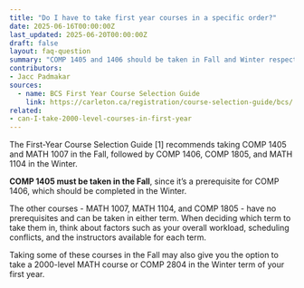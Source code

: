 ```yaml
---
title: "Do I have to take first year courses in a specific order?"
date: 2025-06-16T00:00:00Z
last_updated: 2025-06-20T00:00:00Z
draft: false
layout: faq-question
summary: "COMP 1405 and 1406 should be taken in Fall and Winter respectively. Other first-year core courses can be taken in either term."
contributors: 
- Jacc Padmakar
sources:
  - name: BCS First Year Course Selection Guide
    link: https://carleton.ca/registration/course-selection-guide/bcs/
related:
- can-I-take-2000-level-courses-in-first-year
---
```

The First-Year Course Selection Guide [1] recommends taking COMP 1405 and MATH 1007 in the Fall, followed by COMP 1406, COMP 1805, and MATH 1104 in the Winter.

**COMP 1405 must be taken in the Fall**, since it’s a prerequisite for COMP 1406, which should be completed in the Winter.

The other courses - MATH 1007, MATH 1104, and COMP 1805 - have no prerequisites and can be taken in either term. When deciding which term to take them in, think about factors such as your overall workload, scheduling conflicts, and the instructors available for each term.

Taking some of these courses in the Fall may also give you the option to take a 2000-level MATH course or COMP 2804 in the Winter term of your first year.
